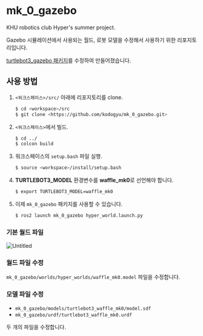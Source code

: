 # mk_0_gazebo

KHU robotics club Hyper's summer project.

Gazebo 시뮬레이션에서 사용되는 월드, 로봇 모델을 수정해서 사용하기 위한 리포지토리입니다.

[turtlebot3_gazebo 패키지](https://github.com/ROBOTIS-GIT/turtlebot3_simulations)를 수정하여 만들어졌습니다.

## 사용 방법

1. `<워크스페이스>/src/` 아래에 리포지토리를 clone.
    
    ```bash
    $ cd <workspace>/src
    $ git clone <https://github.com/kodogyu/mk_0_gazebo.git>
    ```
    
2. `<워크스페이스>`에서 빌드.
    
    ```bash
    $ cd ../
    $ colcon build
    ```
    
3. 워크스페이스의 `setup.bash` 파일 실행.
    
    ```bash
    $ source <workspace>/install/setup.bash
    ```
    
4. **TURTLEBOT3_MODEL** 환경변수를 **waffle_mk0**로 선언해야 합니다.
    
    ```xml
    $ export TURTLEBOT3_MODEL=waffle_mk0
    ```
    
5. 이제 `mk_0_gazebo` 패키지를 사용할 수 있습니다.
    
    ```bash
    $ ros2 launch mk_0_gazebo hyper_world.launch.py
    ```
    

### 기본 월드 파일

![Untitled](https://s3-us-west-2.amazonaws.com/secure.notion-static.com/f8d67700-497f-49e0-9d14-067745b9d99a/Untitled.png)

### 월드 파일 수정

`mk_0_gazebo/worlds/hyper_worlds/waffle_mk0.model` 파일을 수정합니다.

### 모델 파일 수정

- `mk_0_gazebo/models/turtlebot3_waffle_mk0/model.sdf`
- `mk_0_gazebo/urdf/turtlebot3_waffle_mk0.urdf`

두 개의 파일을 수정합니다.

